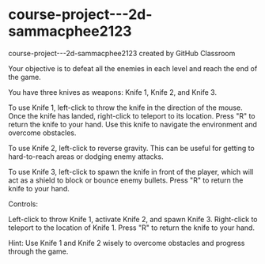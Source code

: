 # course-project---2d-sammacphee2123
course-project---2d-sammacphee2123 created by GitHub Classroom

Your objective is to defeat all the enemies in each level and reach the end of the game.

You have three knives as weapons: Knife 1, Knife 2, and Knife 3.

To use Knife 1, left-click to throw the knife in the direction of the mouse. Once the knife has landed, right-click to teleport to its location. Press "R" to return the knife to your hand. Use this knife to navigate the environment and overcome obstacles.

To use Knife 2, left-click to reverse gravity. This can be useful for getting to hard-to-reach areas or dodging enemy attacks.

To use Knife 3, left-click to spawn the knife in front of the player, which will act as a shield to block or bounce enemy bullets. Press "R" to return the knife to your hand.

Controls:

Left-click to throw Knife 1, activate Knife 2, and spawn Knife 3.
Right-click to teleport to the location of Knife 1.
Press "R" to return the knife to your hand.

Hint: Use Knife 1 and Knife 2 wisely to overcome obstacles and progress through the game.

